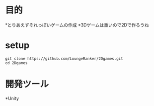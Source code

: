 # 目的
*とりあえずそれっぽいゲームの作成
*3Dゲームは重いので2Dで作ろうね

# setup

```
git clone https://github.com/LoungeRanker/2Dgames.git
cd 2Dgames
```

# 開発ツール
*Unity
